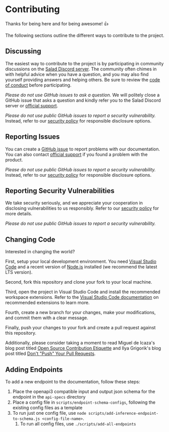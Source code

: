 # Contributing

Thanks for being here and for being awesome! 👍

The following sections outline the different ways to contribute to the project.

## Discussing

The easiest way to contribute to the project is by participating in community discussions on the [Salad Discord
server][discord]. The community often chimes in with helpful advice when you have a question, and you may also find
yourself providing answers and helping others. Be sure to review the [code of conduct][code-of-conduct-page] before
participating.

_Please do not use GitHub issues to ask a question._ We will politely close a GitHub issue that asks a question and
kindly refer you to the Salad Discord server or [official support][support].

_Please do not use public GitHub issues to report a security vulnerability._ Instead, refer to our [security
policy][security-page] for responsible disclosure options.

## Reporting Issues

You can create a [GitHub issue][issues] to report problems with our documentation. You can also contact [official
support][support] if you found a problem with the product.

_Please do not use public GitHub issues to report a security vulnerability._ Instead, refer to our [security
policy][security-page] for responsible disclosure options.

## Reporting Security Vulnerabilities

We take security seriously, and we appreciate your cooperation in disclosing vulnerabilities to us responsibly. Refer to
our [security policy][security-page] for more details.

_Please do not use public GitHub issues to report a security vulnerability._

## Changing Code

Interested in changing the world?

First, setup your local development environment. You need [Visual Studio Code][vscode-dl] and a recent version of
[Node.js][nodejs-dl] installed (we recommend the latest LTS version).

Second, fork this repository and clone your fork to your local machine.

Third, open the project in Visual Studio Code and install the recommended workspace extensions. Refer to the [Visual
Studio Code documentation][vscode-extensions] on recommended extensions to learn more.

Fourth, create a new branch for your changes, make your modifications, and commit them with a clear message.

Finally, push your changes to your fork and create a pull request against this repository.

Additionally, please consider taking a moment to read Miguel de Icaza's blog post titled [Open Source Contribution
Etiquette][etiquette-1] and Ilya Grigorik's blog post titled [Don't "Push" Your Pull Requests][etiquette-2].

[code-of-conduct-page]: ./CODE_OF_CONDUCT.md
[discord]: https://discord.gg/ApSm4Kn7Aq
[etiquette-1]: https://tirania.org/blog/archive/2010/Dec-31.html
[etiquette-2]: https://www.igvita.com/2011/12/19/dont-push-your-pull-requests/
[issues]: https://github.com/SaladTechnologies/salad-cloud-docs/issues
[nodejs-dl]: https://nodejs.org/en/download/
[security-page]: ./SECURITY.md
[support]: https://docs.salad.com/support
[vscode-dl]: https://code.visualstudio.com/download
[vscode-extensions]: https://code.visualstudio.com/docs/editor/extension-marketplace#_recommended-extensions

## Adding Endpoints

To add a new endpoint to the documentation, follow these steps:

1. Place the openapi3 compatible input and output json schema for the endpoint in the `api-specs` directory
2. Place a config file in `scripts/endpoint-schema-configs`, following the existing config files as a template
3. To run just one config file, use `node scripts/add-inference-endpoint-to-schema.js <config-file-name>`.
   1. To run all config files, use `./scripts/add-all-endpoints`
